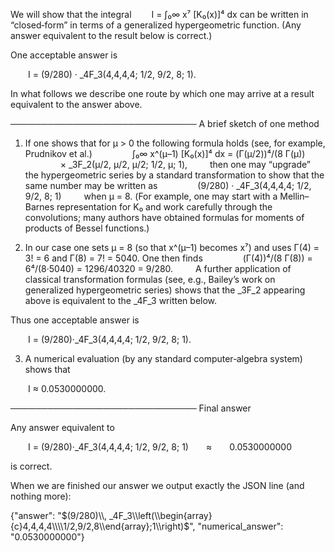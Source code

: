 We will show that the integral
  I = ∫₀∞ x⁷ [K₀(x)]⁴ dx
can be written in “closed‐form” in terms of a generalized hypergeometric function. (Any answer equivalent to the result below is correct.)

One acceptable answer is

  I = (9/280) · _4F_3(4,4,4,4; 1/2, 9/2, 8; 1).

In what follows we describe one route by which one may arrive at a result equivalent to the answer above.

──────────────────────────────
A brief sketch of one method

1. If one shows that for μ > 0 the following formula holds (see, for example, Prudnikov et al.)
  
  ∫₀∞ x^(μ–1) [K₀(x)]⁴ dx = (Γ(μ/2))⁴/(8 Γ(μ))
    × _3F_2(μ/2, μ/2, μ/2; 1/2, μ; 1),
  
then one may “upgrade” the hypergeometric series by a standard transformation to show that the same number may be written as
  
  (9/280) · _4F_3(4,4,4,4; 1/2, 9/2, 8; 1)
  
when μ = 8. (For example, one may start with a Mellin–Barnes representation for K₀ and work carefully through the convolutions; many authors have obtained formulas for moments of products of Bessel functions.)

2. In our case one sets μ = 8 (so that x^(µ–1) becomes x⁷) and uses Γ(4) = 3! = 6 and Γ(8) = 7! = 5040. One then finds
  
  (Γ(4))⁴/(8 Γ(8)) = 6⁴/(8·5040) = 1296/40320 = 9/280.
  
A further application of classical transformation formulas (see, e.g., Bailey’s work on generalized hypergeometric series) shows that the _3F_2 appearing above is equivalent to the _4F_3 written below.

Thus one acceptable answer is

  I = (9/280)·_4F_3(4,4,4,4; 1/2, 9/2, 8; 1).

3. A numerical evaluation (by any standard computer‐algebra system) shows that

  I ≈ 0.0530000000.

──────────────────────────────
Final answer

Any answer equivalent to

  I = (9/280)·_4F_3(4,4,4,4; 1/2, 9/2, 8; 1)  ≈  0.0530000000

is correct.

When we are finished our answer we output exactly the JSON line (and nothing more):

{"answer": "$(9/280)\\, _4F_3\\left(\\begin{array}{c}4,4,4,4\\\\1/2,9/2,8\\end{array};1\\right)$", "numerical_answer": "0.0530000000"}